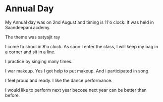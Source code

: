 # Annual Day

My Annual day was on 2nd August and timing is 11'o clock. It was held in Saandeepani acdemy.

The theme was satyajit ray

I come to shool in 8'o clock. As soon I enter the class, I will keep my bag in a corner and sit in a line. 

I practice by singing many times.

I war makeup. Yes I got help to put makeup. And i participated in song.

I feel proud and ready. I like the dance performance.

I would like to perform next year becose next year can be better than before.
